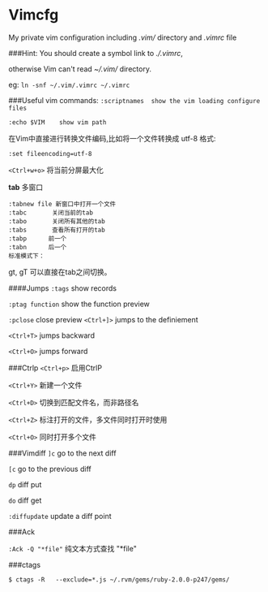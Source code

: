 Vimcfg
======

My private vim configuration including *.vim/* directory and *.vimrc* file

###Hint:
You should create a symbol link to *./.vimrc*,

otherwise Vim can't read *~/.vim/* directory.

eg: `ln -snf ~/.vim/.vimrc ~/.vimrc`

###Useful vim commands:
`:scriptnames  show the vim loading configure files`</p>
`:echo $VIM    show vim path`</p>

在Vim中直接进行转换文件编码,比如将一个文件转换成 utf-8 格式:

`:set fileencoding=utf-8`</p>

`<Ctrl+w+o>` 将当前分屏最大化

**tab** 多窗口

    :tabnew file 新窗口中打开一个文件
    :tabc       关闭当前的tab
    :tabo       关闭所有其他的tab
    :tabs       查看所有打开的tab
    :tabp      前一个
    :tabn      后一个
    标准模式下：

gt, gT 可以直接在tab之间切换。

####Jumps
`:tags` show records</p>
`:ptag function` show the function preview</p>
`:pclose` close preview
`<Ctrl+]>` jumps to the definiement</p>
`<Ctrl+T>` jumps backward</p>
`<Ctrl+O>` jumps forward</p>

###Ctrlp
`<Ctrl+p>` 启用CtrlP

`<Ctrl+Y>` 新建一个文件

`<Ctrl+D>` 切换到匹配文件名，而非路径名

`<Ctrl+Z>` 标注打开的文件，多文件同时打开时使用

`<Ctrl+O>` 同时打开多个文件

###Vimdiff
`]c` go to the next diff

`[c` go to the previous diff

`dp` diff put

`do` diff get

`:diffupdate` update a diff point

###Ack

`:Ack -Q "*file"` 纯文本方式查找 "*file"

###ctags

    $ ctags -R   --exclude=*.js ~/.rvm/gems/ruby-2.0.0-p247/gems/

